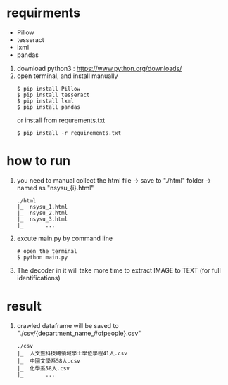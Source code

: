 # requirments
- Pillow
- tesseract
- lxml
- pandas

1. download python3 : https://www.python.org/downloads/
2. open terminal, and install manually
    ```
    $ pip install Pillow
    $ pip install tesseract
    $ pip install lxml
    $ pip install pandas
    ```
    or install from requrements.txt
    ```
    $ pip install -r requirements.txt
    ```

# how to run
1. you need to manual collect the html file -> save to "./html" folder -> named as "nsysu_{i}.html"
    ```
    ./html
    |_  nsysu_1.html
    |_  nsysu_2.html
    |_  nsysu_3.html
    |_       ...
    ```
2. excute main.py by command line
    ```
    # open the terminal
    $ python main.py
    ```

3. The decoder in it will take more time to extract IMAGE to TEXT (for full identifications)

# result
1. crawled dataframe will be saved to "./csv/{department_name_#ofpeople}.csv"
    ```
    ./csv
    |_  人文暨科技跨領域學士學位學程41人.csv
    |_  中國文學系58人.csv
    |_  化學系58人.csv
    |_       ...
    ```